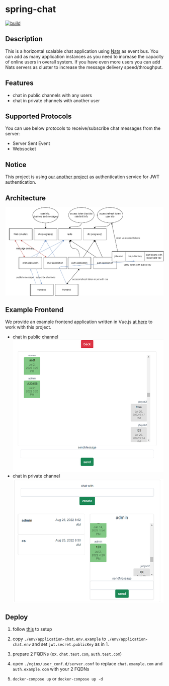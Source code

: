 # spring-chat

[![build](https://github.com/joejoe2/spring-chat/actions/workflows/main.yml/badge.svg)](https://github.com/joejoe2/spring-chat/actions/workflows/main.yml)

## Description

This is a horizontal scalable chat application using [Nats](https://github.com/nats-io/nats-server) as event bus.
You can add as many application instances as you need to increase the capacity of 
online users in overall system. If you have even more users you can add Nats 
servers as cluster to increase the message delivery speed/throughput.

## Features

- chat in public channels with any users
- chat in private channels with another user

## Supported Protocols

You can use below protocols to receive/subscribe chat messages from the server:

- Server Sent Event
- Websocket

## Notice

This project is using [our another project](https://github.com/joejoe2/spring-jwt-template)
as authentication service for JWT authentication.

## Architecture

![image](architecture.png)

## Example Frontend

We provide an example frontend application written in Vue.js [at here](https://github.com/joejoe2/frontend/tree/chat) to
work with this project.
- chat in public channel
![image](demo_public_chat.png)
- chat in private channel
![image](demo_private_chat.png)

## Deploy

1. follow [this](https://github.com/joejoe2/spring-jwt-template#deploy)
to setup

2. copy `./env/application-chat.env.example` to `./env/application-chat.env` 
and set `jwt.secret.publicKey` as in 1.

3. prepare 2 FQDNs (ex. `chat.test.com`, `auth.test.com`)

4. open `./nginx/user_conf.d/server.conf` to
   replace `chat.example.com` and `auth.example.com` with your 2 FQDNs

5. `docker-compose up` or `docker-compose up -d`